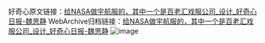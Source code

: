 好奇心原文链接：[给NASA做宇航服的，其中一个是百老汇戏服公司_设计_好奇心日报-魏思静](https://www.qdaily.com/articles/7781.html)
WebArchive归档链接：[给NASA做宇航服的，其中一个是百老汇戏服公司_设计_好奇心日报-魏思静](http://web.archive.org/web/20190623172919/https://www.qdaily.com/articles/7781.html)
![image](http://ww3.sinaimg.cn/large/007d5XDply1g3x0yef4k5j30u06hjx6p)
